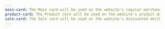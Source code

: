 ```yaml
---
main-card: The Main card will be used on the website's regular merchandise. The product's image must be square to avoid cropping and overflow issues. They should contain an image, price, and details about the product.
product-card: The Product card will be used on the website's product detail page. The product's image must be square to avoid cropping and overflow issues. It has no hover state and should not have any infringing text or visuals on top.
sale-card: The Sale card will be used on the website's discounted merchandise. The product's image must be square to avoid cropping and overflow issues. They should contain an image, product details regular price and sale price.
---
```

